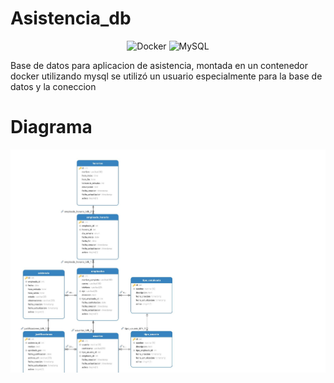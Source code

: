 # Asistencia_db

<p align="center">
    <img src="https://upload.wikimedia.org/wikipedia/commons/4/4e/Docker_%28container_engine%29_logo.svg" alt="Docker" width="50"/>
    <img src="https://www.mysql.com/common/logos/logo-mysql-170x115.png" alt="MySQL" width="100"/>
</p>


Base de datos para aplicacion de asistencia, montada en un contenedor docker utilizando mysql
se utilizó un usuario especialmente para la base de datos y la coneccion


# Diagrama
![digrama](<Diagram - asistencia_db.jpg>)
